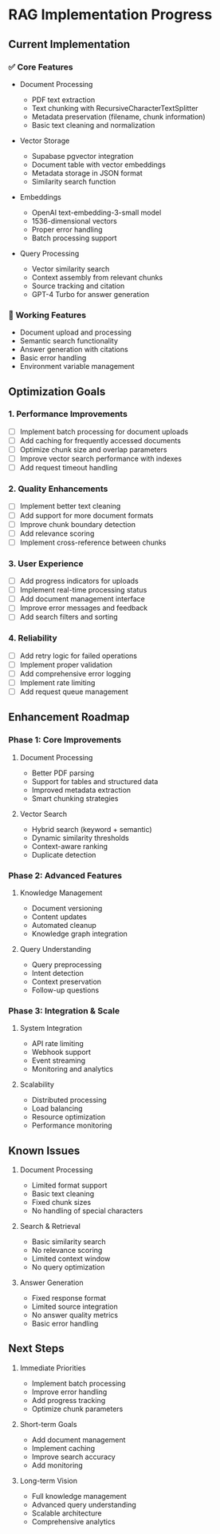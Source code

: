 # RAG Implementation Progress

## Current Implementation

### ✅ Core Features

- Document Processing
  - PDF text extraction
  - Text chunking with RecursiveCharacterTextSplitter
  - Metadata preservation (filename, chunk information)
  - Basic text cleaning and normalization

- Vector Storage
  - Supabase pgvector integration
  - Document table with vector embeddings
  - Metadata storage in JSON format
  - Similarity search function

- Embeddings
  - OpenAI text-embedding-3-small model
  - 1536-dimensional vectors
  - Proper error handling
  - Batch processing support

- Query Processing
  - Vector similarity search
  - Context assembly from relevant chunks
  - Source tracking and citation
  - GPT-4 Turbo for answer generation

### 🔄 Working Features

- Document upload and processing
- Semantic search functionality
- Answer generation with citations
- Basic error handling
- Environment variable management

## Optimization Goals

### 1. Performance Improvements

- [ ] Implement batch processing for document uploads
- [ ] Add caching for frequently accessed documents
- [ ] Optimize chunk size and overlap parameters
- [ ] Improve vector search performance with indexes
- [ ] Add request timeout handling

### 2. Quality Enhancements

- [ ] Implement better text cleaning
- [ ] Add support for more document formats
- [ ] Improve chunk boundary detection
- [ ] Add relevance scoring
- [ ] Implement cross-reference between chunks

### 3. User Experience

- [ ] Add progress indicators for uploads
- [ ] Implement real-time processing status
- [ ] Add document management interface
- [ ] Improve error messages and feedback
- [ ] Add search filters and sorting

### 4. Reliability

- [ ] Add retry logic for failed operations
- [ ] Implement proper validation
- [ ] Add comprehensive error logging
- [ ] Implement rate limiting
- [ ] Add request queue management

## Enhancement Roadmap

### Phase 1: Core Improvements

1. Document Processing
   - Better PDF parsing
   - Support for tables and structured data
   - Improved metadata extraction
   - Smart chunking strategies

2. Vector Search
   - Hybrid search (keyword + semantic)
   - Dynamic similarity thresholds
   - Context-aware ranking
   - Duplicate detection

### Phase 2: Advanced Features

1. Knowledge Management
   - Document versioning
   - Content updates
   - Automated cleanup
   - Knowledge graph integration

2. Query Understanding
   - Query preprocessing
   - Intent detection
   - Context preservation
   - Follow-up questions

### Phase 3: Integration & Scale

1. System Integration
   - API rate limiting
   - Webhook support
   - Event streaming
   - Monitoring and analytics

2. Scalability
   - Distributed processing
   - Load balancing
   - Resource optimization
   - Performance monitoring

## Known Issues

1. Document Processing
   - Limited format support
   - Basic text cleaning
   - Fixed chunk sizes
   - No handling of special characters

2. Search & Retrieval
   - Basic similarity search
   - No relevance scoring
   - Limited context window
   - No query optimization

3. Answer Generation
   - Fixed response format
   - Limited source integration
   - No answer quality metrics
   - Basic error handling

## Next Steps

1. Immediate Priorities
   - Implement batch processing
   - Improve error handling
   - Add progress tracking
   - Optimize chunk parameters

2. Short-term Goals
   - Add document management
   - Implement caching
   - Improve search accuracy
   - Add monitoring

3. Long-term Vision
   - Full knowledge management
   - Advanced query understanding
   - Scalable architecture
   - Comprehensive analytics
